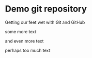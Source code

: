 # Demo git repository

Getting our feet wet with Git and GitHub

some more text

and even more text

perhaps too much text
